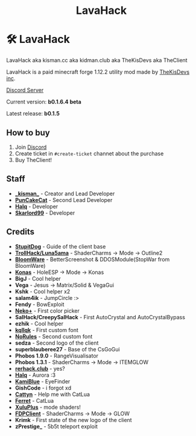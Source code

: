 <h1 align="center">LavaHack</h1>

# 🛠️ LavaHack
LavaHack aka kisman.cc aka kidman.club aka TheKisDevs aka TheClient

LavaHack is a paid minecraft forge 1.12.2 utility mod made by [TheKisDevs inc](https://github.com/TheKisDevs/).

[Discord Server](https://discord.gg/NNn7WXfkNB)

Current version: **b0.1.6.4 beta**

Latest release: **b0.1.5**

## How to buy
1) Join [Discord](https://discord.gg/NNn7WXfkNB)
2) Create ticket in `#create-ticket` channet about the purchase
3) Buy TheClient!

## Staff
- [**\_kisman_**](https://github.com/kisman2000) - Creator and Lead Developer
- [**PunCakeCat**](https://github.com/PunCakeCat) - Second Lead Developer
- [**Halq**](https://github.com/Halqq) - Developer
- [**Skarlord99**](https://github.com/Skarlord991) - Developer

## Credits
- **[StupitDog](https://www.youtube.com/channel/UCBrAbDKYkJJR0bimvBvbw4A)** - Guide of the client base
- **[TrollHack/Luna5ama](https://github.com/Luna5ama/TrollHack)** - ShaderCharms -> Mode -> Outline2
- **[BloomWare](https://github.com/TheBreakery/Bloomware)** - BetterScreenshot & DDOSModule(StopWar from BloomWare)
- **[Konas](https://konasclient.com/)** - HoleESP -> Mode -> Konas
- **BigJ** - Cool helper
- **Vega** - Jesus -> Matrix/Solid & VegaGui
- **Kshk** - Cool helper x2
- **salam4ik** - JumpCircle :>
- **Fendy** - BowExploit
- **[Neko+](https://github.com/kisman2000/NekoPlus)** - First color picker
- **SalHack/CreepySalHack** - First AutoCrystal and AutoCrystalBypass
- **ezhik** - Cool helper
- **[kqllqk](https://github.com/kqlqk/)** - First custom font
- [**NoRules**](https://vk.com/nrclient) - Second custom font
- **sedza** - Second logo of the client
- **superblauberee27** - Base of the CsGoGui
- **Phobos 1.9.0** - RangeVisualisator
- **Phobos 1.3.1** - ShaderCharms -> Mode -> ITEMGLOW
- **[rerhack.club](https://github.com/BigJayMuffinSkidsShit/RerHack.club)** - yes?
- [**Halq**](https://github.com/Halqq) - Aurora :3
- [**KamiBlue**](https://github.com/kami-blue/) - EyeFinder
- **GishCode** - i forgot xd
- [**Cattyn**](https://github.com/cattyngmd/) - Help me with CatLua
- [**Ferret**](https://github.com/cattyngmd/Ferret) - CatLua
- [**XuluPlus**](https://discord.gg/cenXRGfvRY) - mode shaders!
- [**FDPClient**](https://github.com/UnlegitMC/FDPClient) - ShaderCharms -> Mode -> GLOW
- **Krimk** - First state of the new logo of the client
- **zPrestige_** - 5b5t teleport exploit
